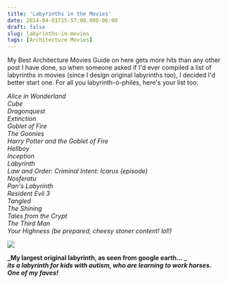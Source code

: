 ```yaml
---
title: 'Labyrinths in the Movies'
date: 2014-04-01T15:57:00.000-06:00
draft: false
slug: labyrinths-in-movies
tags: [Architecture Movies]
---
```


My Best Architecture Movies Guide on here gets more hits than any other post I have done, so when someone asked if I'd ever compiled a list of labyrinths in movies (since I design original labyrinths too), I decided I'd better start one. For all you labyrinth-o-philes, here's your list too:  
  
_Alice in Wonderland_  
_Cube_  
_Dragonquest_  
_Extinction_  
_Goblet of Fire_  
_The Goonies_  
_Harry Potter and the Goblet of Fire_  
_Hellboy_  
_Inception_  
_Labyrinth_  
_Law and Order: Criminal Intent: Icarus (episode)_  
_Nosferatu_  
_Pan's Labyrinth_  
_Resident Evil 3_  
_Tangled_  
_The Shining_  
_Tales from the Crypt_  
_The Third Man_  
_Your Highness (be prepared, cheesy stoner content! lol!)_  
  
  

![](/images/blog/legacy/Gentle+Spirit+(2).jpg)

**_My largest original labyrinth, as seen from google earth... _**  
**_its a labyrinth for kids with autism, who are learning to work horses._**  
**_One of my faves!_**